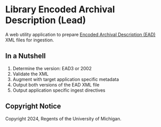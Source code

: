 # Library Encoded Archival Description (Lead)

A web utility application to prepare [Encoded Archival Description (EAD)](https://www.loc.gov/ead) XML files for ingestion.

## In a Nutshell

1. Determine the version: EAD3 or 2002
1. Validate the XML
1. Augment with target application specific metadata 
1. Output both versions of the EAD XML file
1. Output application specific ingest directives

## Copyright Notice
Copyright 2024, Regents of the University of Michigan.
